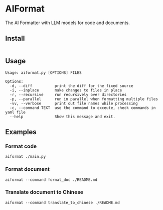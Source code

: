 # AIFormat

The AI Formatter with LLM models for code and documents.

## Install

```

```

## Usage

```
Usage: aiformat.py [OPTIONS] FILES

Options:
  -d, --diff          print the diff for the fixed source
  -i, --inplace       make changes to files in place
  -r, --recursive     run recursively over directories
  -p, --parallel      run in parallel when formatting multiple files
  -vv, --verbose      print out file names while processing
  -c, --command TEXT  use the command to exceute, check commands in yaml file
  --help              Show this message and exit.
```

## Examples

### Format code

```
aiformat ./main.py
```

### Format document

```
aiformat --command format_doc ./README.md
```

### Translate document to Chinese

```
aiformat --command translate_to_chinese ./README.md
```

